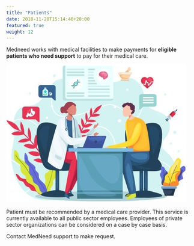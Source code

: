 ```yaml
---
title: "Patients"
date: 2018-11-28T15:14:40+20:00
featured: true
weight: 12
---
```


Medneed works with medical facilities to make payments for **eligible patients who need support** to pay for their medical care. 

![Support patient](/images/illustrations/patient.jpg)

Patient must be recommended by a medical care provider. This service is currently available to all public sector employees. Employees of private sector organizations can be considered on a case by case basis.

Contact MedNeed support to make request.


